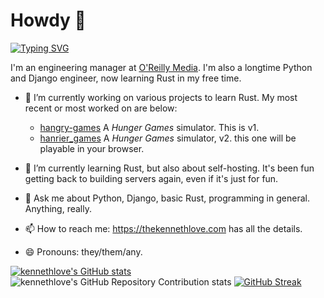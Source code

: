 # Howdy 👋

[![Typing SVG](https://readme-typing-svg.demolab.com?font=Fira+Code&weight=700&size=40&pause=1000&color=663399&center=true&multiline=true&repeat=false&width=435&height=100&lines=I'm+Kenneth+Love;or+K+Love+(klove))](https://git.io/typing-svg)

I'm an engineering manager at [O'Reilly Media](https://oreilly.com).
I'm also a longtime Python and Django engineer, now learning Rust in my free time.

- 🔭 I’m currently working on various projects to learn Rust. My most recent or most
  worked on are below:

  - [hangry-games](https://github.com/kennethlove/hangry-games) A _Hunger Games_ simulator. This is v1.
  - [hanrier_games](https://github.com/kennethlove/hangier_games) A _Hunger Games_ simulator, v2.
    this one will be playable in your browser.

- 🌱 I’m currently learning Rust, but also about self-hosting. It's been fun getting back
  to building servers again, even if it's just for fun.

- 💬 Ask me about Python, Django, basic Rust, programming in general. Anything, really.

- 📫 How to reach me: <https://thekennethlove.com> has all the details.

- 😄 Pronouns: they/them/any.

[![kennethlove's GitHub stats](https://github-readme-stats.vercel.app/api?username=kennethlove&show_icons=true&theme=catppuccin_mocha)](https://github.com/anuraghazra/github-readme-stats)
![kennethlove's GitHub Repository Contribution stats](https://github-contributor-stats.vercel.app/api?username=kennethlove&show_icons=true&theme=catppuccin_mocha)
[![GitHub Streak](https://streak-stats.demolab.com/?user=kennethlove&theme=catppuccin_mocha)](https://git.io/streak-stats)
